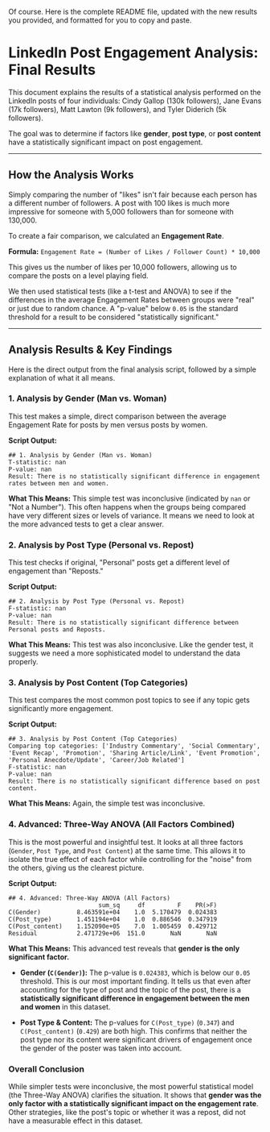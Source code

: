 Of course. Here is the complete README file, updated with the new results you provided, and formatted for you to copy and paste.

# LinkedIn Post Engagement Analysis: Final Results

This document explains the results of a statistical analysis performed on the LinkedIn posts of four individuals: Cindy Gallop (130k followers), Jane Evans (17k followers), Matt Lawton (9k followers), and Tyler Diderich (5k followers).

The goal was to determine if factors like **gender**, **post type**, or **post content** have a statistically significant impact on post engagement.

-----

## How the Analysis Works

Simply comparing the number of "likes" isn't fair because each person has a different number of followers. A post with 100 likes is much more impressive for someone with 5,000 followers than for someone with 130,000.

To create a fair comparison, we calculated an **Engagement Rate**.

**Formula:** `Engagement Rate = (Number of Likes / Follower Count) * 10,000`

This gives us the number of likes per 10,000 followers, allowing us to compare the posts on a level playing field.

We then used statistical tests (like a t-test and ANOVA) to see if the differences in the average Engagement Rates between groups were "real" or just due to random chance. A "p-value" below `0.05` is the standard threshold for a result to be considered "statistically significant."

-----

## Analysis Results & Key Findings

Here is the direct output from the final analysis script, followed by a simple explanation of what it all means.

### 1\. Analysis by Gender (Man vs. Woman)

This test makes a simple, direct comparison between the average Engagement Rate for posts by men versus posts by women.

**Script Output:**

```
## 1. Analysis by Gender (Man vs. Woman)
T-statistic: nan
P-value: nan
Result: There is no statistically significant difference in engagement rates between men and women.
```

**What This Means:**
This simple test was inconclusive (indicated by `nan` or "Not a Number"). This often happens when the groups being compared have very different sizes or levels of variance. It means we need to look at the more advanced tests to get a clear answer.

### 2\. Analysis by Post Type (Personal vs. Repost)

This test checks if original, "Personal" posts get a different level of engagement than "Reposts."

**Script Output:**

```
## 2. Analysis by Post Type (Personal vs. Repost)
F-statistic: nan
P-value: nan
Result: There is no statistically significant difference between Personal posts and Reposts.
```

**What This Means:**
This test was also inconclusive. Like the gender test, it suggests we need a more sophisticated model to understand the data properly.

### 3\. Analysis by Post Content (Top Categories)

This test compares the most common post topics to see if any topic gets significantly more engagement.

**Script Output:**

```
## 3. Analysis by Post Content (Top Categories)
Comparing top categories: ['Industry Commentary', 'Social Commentary', 'Event Recap', 'Promotion', 'Sharing Article/Link', 'Event Promotion', 'Personal Anecdote/Update', 'Career/Job Related']
F-statistic: nan
P-value: nan
Result: There is no statistically significant difference based on post content.
```

**What This Means:**
Again, the simple test was inconclusive.

### 4\. Advanced: Three-Way ANOVA (All Factors Combined)

This is the most powerful and insightful test. It looks at all three factors (`Gender`, `Post Type`, and `Post Content`) at the same time. This allows it to isolate the true effect of each factor while controlling for the "noise" from the others, giving us the clearest picture.

**Script Output:**

```
## 4. Advanced: Three-Way ANOVA (All Factors)
                         sum_sq     df         F    PR(>F)
C(Gender)          8.463591e+04    1.0  5.170479  0.024383
C(Post_type)       1.451194e+04    1.0  0.886546  0.347919
C(Post_content)    1.152090e+05    7.0  1.005459  0.429712
Residual           2.471729e+06  151.0       NaN       NaN
```

**What This Means:**
This advanced test reveals that **gender is the only significant factor.**

  * **Gender (`C(Gender)`):** The p-value is `0.024383`, which is below our `0.05` threshold. This is our most important finding. It tells us that even after accounting for the type of post and the topic of the post, there is a **statistically significant difference in engagement between the men and women** in this dataset.

  * **Post Type & Content:** The p-values for `C(Post_type)` (`0.347`) and `C(Post_content)` (`0.429`) are both high. This confirms that neither the post type nor its content were significant drivers of engagement once the gender of the poster was taken into account.

### Overall Conclusion

While simpler tests were inconclusive, the most powerful statistical model (the Three-Way ANOVA) clarifies the situation. It shows that **gender was the only factor with a statistically significant impact on the engagement rate**. Other strategies, like the post's topic or whether it was a repost, did not have a measurable effect in this dataset.